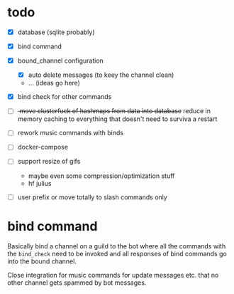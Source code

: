 # todo

- [x] database (sqlite probably)
- [x] bind command
- [x] bound_channel configuration
    - [x] auto delete messages (to keey the channel clean)
    - ... (ideas go here)
- [x] bind check for other commands
- [ ] <del> move clusterfuck of hashmaps from data into database</del> reduce in memory caching to everything that doesn't need to surviva a restart
- [ ] rework music commands with binds
- [ ] docker-compose
- [ ] support resize of gifs
    - maybe even some compression/optimization stuff
    - hf julius
- [ ] user prefix or move totally to slash commands only


# bind command

Basically bind a channel on a guild to the bot where all the commands with the `bind_check`
need to be invoked and all responses of bind commands go into the bound channel.

Close integration for music commands for update messages etc. that no other channel gets spammed
by bot messages.
